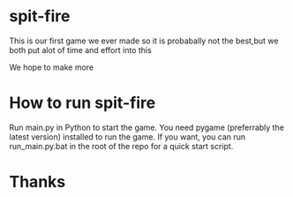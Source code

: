 # spit-fire

This is our first game we ever made so it is probabally not the best,but we both put alot of time and effort into this


We hope to make more

# How to run spit-fire

Run main.py in Python to start the game. 
You need pygame (preferrably the latest version) installed to run the game.
If you want, you can run run_main.py.bat in the root of the repo for a quick start script. 

# Thanks
